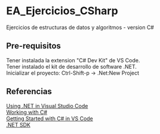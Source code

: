 # EA_Ejercicios_CSharp
Ejercicios de estructuras de datos y algoritmos - version C#

## Pre-requisitos
Tener instalada la extension "C# Dev Kit" de VS Code.  
Tener instalado el kit de desarrollo de software .NET.  
Inicializar el proyecto: Ctrl-Shift-p -> .Net:New Project


## Referencias 
[Using .NET in Visual Studio Code](https://code.visualstudio.com/docs/languages/dotnet)  
[Working with C#](https://code.visualstudio.com/Docs/languages/csharp)  
[Getting Started with C# in VS Code](https://code.visualstudio.com/docs/csharp/get-started)  
[.NET SDK](https://dotnet.microsoft.com/en-us/download)  



